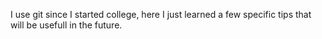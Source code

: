 I use git since I started college, here I just learned a few specific tips that will be usefull in the future.